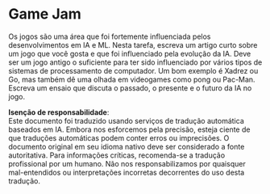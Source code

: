# Game Jam

Os jogos são uma área que foi fortemente influenciada pelos desenvolvimentos em IA e ML. Nesta tarefa, escreva um artigo curto sobre um jogo que você gosta e que foi influenciado pela evolução da IA. Deve ser um jogo antigo o suficiente para ter sido influenciado por vários tipos de sistemas de processamento de computador. Um bom exemplo é Xadrez ou Go, mas também dê uma olhada em videogames como pong ou Pac-Man. Escreva um ensaio que discuta o passado, o presente e o futuro da IA no jogo.

**Isenção de responsabilidade**:  
Este documento foi traduzido usando serviços de tradução automática baseados em IA. Embora nos esforcemos pela precisão, esteja ciente de que traduções automáticas podem conter erros ou imprecisões. O documento original em seu idioma nativo deve ser considerado a fonte autoritativa. Para informações críticas, recomenda-se a tradução profissional por um humano. Não nos responsabilizamos por quaisquer mal-entendidos ou interpretações incorretas decorrentes do uso desta tradução.